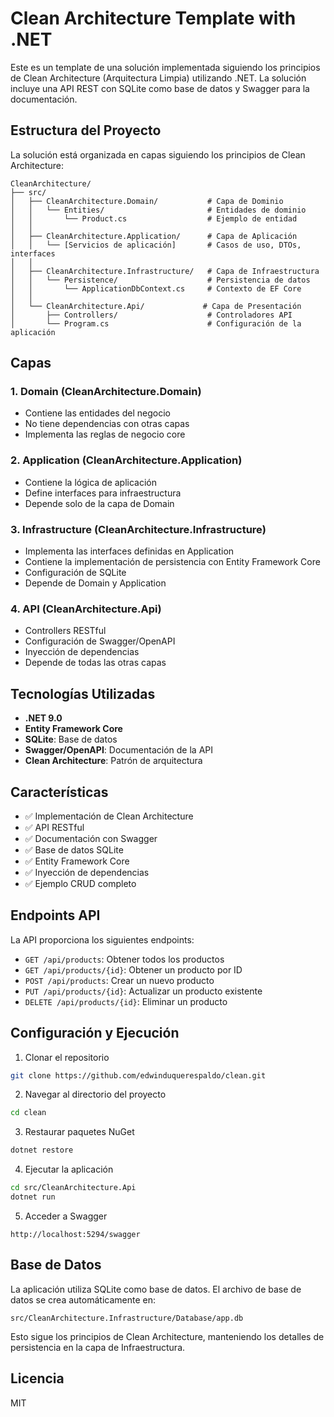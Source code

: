 # Clean Architecture Template with .NET

Este es un template de una solución implementada siguiendo los principios de Clean Architecture (Arquitectura Limpia) utilizando .NET. La solución incluye una API REST con SQLite como base de datos y Swagger para la documentación.

## Estructura del Proyecto

La solución está organizada en capas siguiendo los principios de Clean Architecture:

```
CleanArchitecture/
├── src/
│   ├── CleanArchitecture.Domain/           # Capa de Dominio
│   │   └── Entities/                       # Entidades de dominio
│   │       └── Product.cs                  # Ejemplo de entidad
│   │
│   ├── CleanArchitecture.Application/      # Capa de Aplicación
│   │   └── [Servicios de aplicación]       # Casos de uso, DTOs, interfaces
│   │
│   ├── CleanArchitecture.Infrastructure/   # Capa de Infraestructura
│   │   └── Persistence/                    # Persistencia de datos
│   │       └── ApplicationDbContext.cs     # Contexto de EF Core
│   │
│   └── CleanArchitecture.Api/             # Capa de Presentación
│       ├── Controllers/                    # Controladores API
│       └── Program.cs                      # Configuración de la aplicación
```

## Capas

### 1. Domain (CleanArchitecture.Domain)
- Contiene las entidades del negocio
- No tiene dependencias con otras capas
- Implementa las reglas de negocio core

### 2. Application (CleanArchitecture.Application)
- Contiene la lógica de aplicación
- Define interfaces para infraestructura
- Depende solo de la capa de Domain

### 3. Infrastructure (CleanArchitecture.Infrastructure)
- Implementa las interfaces definidas en Application
- Contiene la implementación de persistencia con Entity Framework Core
- Configuración de SQLite
- Depende de Domain y Application

### 4. API (CleanArchitecture.Api)
- Controllers RESTful
- Configuración de Swagger/OpenAPI
- Inyección de dependencias
- Depende de todas las otras capas

## Tecnologías Utilizadas

- **.NET 9.0**
- **Entity Framework Core**
- **SQLite**: Base de datos
- **Swagger/OpenAPI**: Documentación de la API
- **Clean Architecture**: Patrón de arquitectura

## Características

- ✅ Implementación de Clean Architecture
- ✅ API RESTful
- ✅ Documentación con Swagger
- ✅ Base de datos SQLite
- ✅ Entity Framework Core
- ✅ Inyección de dependencias
- ✅ Ejemplo CRUD completo

## Endpoints API

La API proporciona los siguientes endpoints:

- `GET /api/products`: Obtener todos los productos
- `GET /api/products/{id}`: Obtener un producto por ID
- `POST /api/products`: Crear un nuevo producto
- `PUT /api/products/{id}`: Actualizar un producto existente
- `DELETE /api/products/{id}`: Eliminar un producto

## Configuración y Ejecución

1. Clonar el repositorio
```bash
git clone https://github.com/edwinduquerespaldo/clean.git
```

2. Navegar al directorio del proyecto
```bash
cd clean
```

3. Restaurar paquetes NuGet
```bash
dotnet restore
```

4. Ejecutar la aplicación
```bash
cd src/CleanArchitecture.Api
dotnet run
```

5. Acceder a Swagger
```
http://localhost:5294/swagger
```

## Base de Datos

La aplicación utiliza SQLite como base de datos. El archivo de base de datos se crea automáticamente en:
```
src/CleanArchitecture.Infrastructure/Database/app.db
```

Esto sigue los principios de Clean Architecture, manteniendo los detalles de persistencia en la capa de Infraestructura.

## Licencia

MIT
